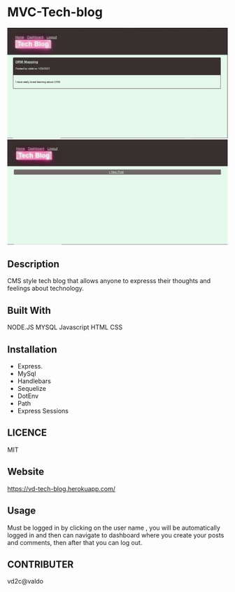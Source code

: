 # MVC-Tech-blog
![Screenshot of  MVC Tech Blog homepage](./screenshots/Screenshot14.jpg)
![Screenshot of MVC Tech Blog homepage](./screenshots/Screenshot14-2.jpg)
## Description 
CMS style tech blog that allows anyone to expresss their thoughts and feelings about technology.

## Built With
NODE.JS
MYSQL
Javascript
HTML 
CSS
## Installation 
* Express.
* MySql
* Handlebars
* Sequelize
* DotEnv
* Path
* Express Sessions
## LICENCE 
MIT 

## Website
https://vd-tech-blog.herokuapp.com/

## Usage
Must be logged in by clicking on the user name , you will be automatically logged in and then can navigate to dashboard where you create your posts and comments, then after 
that you can log out.
## CONTRIBUTER
vd2c@valdo
